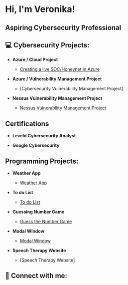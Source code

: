 <h1>Hi, I'm Veronika! </h1>

<h2> Aspiring Cybersecurity Professional <h2>
  
<h2>💻 Cybersecurity Projects:</h2>

- <b> Azure / Cloud Project </b>
  - [Creating a live SOC/Honeynet in Azure](https://github.com/Veroro321/Azure-SOC)

- <b> Azure / Vulnerability Management Project </b>
  - [Cybersecurity Vulnerability Management Project]

- <b> Nessus Vulnerability Management Project </b>
  - [Nessus Vulnerability Management Project](https://github.com/Veroro321/Nessus-Vulnerability-Management-Project) 
<h2> Certifications </h2>
  
- <b> Leveld Cybersecurity Analyst </b>
  
- <b> Google Cybersecurity </b>
  
<h2> Programming Projects:</h2>

- <b> Weather App </b>
  - [Weather App](https://github.com/Veroro321/Weather_App)
 
- <b>To do List </b>
  - [To do List](https://github.com/Veroro321/Todo-List-)
    
- <b>Guessing Number Game </b>
  - [Guess the Number Game](https://github.com/Veroro321/GuessingNumberGame)

- <b> Modal Window </b>
  - [Modal Window](https://github.com/Veroro321/ModalWindow) 

- <b> Speech Therapy Website </b>
  - [Speech Therapy Website]
 

<h2> 🤳 Connect with me:</h2>


<!--

Here are some ideas to get you started:

- 🔭 I’m currently working on ...
- 🌱 I’m currently learning ...
- 👯 I’m looking to collaborate on ...
- 🤔 I’m looking for help with ...
- 💬 Ask me about ...
- 📫 How to reach me: ...
- ⚡ Fun fact: ...
-->
